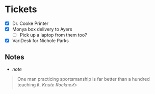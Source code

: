 # Tickets
- [x] Dr. Cooke Printer
- [x] Monya box delivery to Ayers
	- [ ] Pick up a laptop from them too?
- [x] VariDesk for Nichole Parks

## Notes
- *note*

>One man practicing sportsmanship is far better than a hundred teaching it.
   <cite>Knute Rockne</cite>✍️